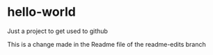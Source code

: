 # hello-world
Just a project to get used to github

This is a change made in the Readme file of the readme-edits branch
